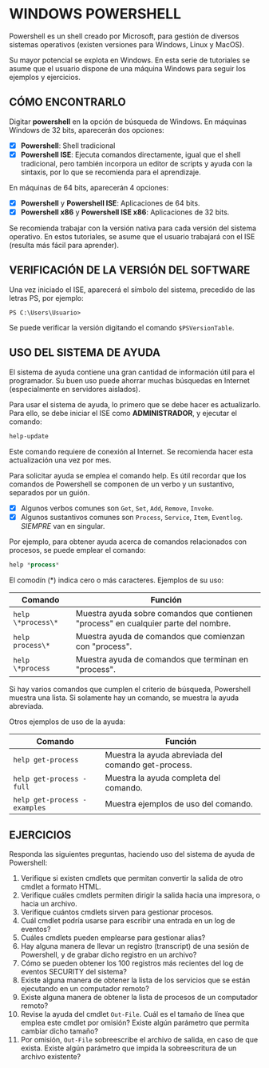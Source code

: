 # WINDOWS POWERSHELL

Powershell es un shell creado por Microsoft, para gestión de diversos
sistemas operativos (existen versiones para Windows, Linux y MacOS).

Su mayor potencial se explota en Windows. En esta serie de tutoriales
se asume que el usuario dispone de una máquina Windows para seguir los
ejemplos y ejercicios.

## CÓMO ENCONTRARLO

Digitar **powershell** en la opción de búsqueda de Windows. En máquinas
Windows de 32 bits, aparecerán dos opciones:

- [x] **Powershell**: Shell tradicional
- [x] **Powershell ISE**: Ejecuta comandos directamente, igual que el shell
  tradicional, pero también incorpora un editor de scripts y ayuda con la
  sintaxis, por lo que se recomienda para el aprendizaje.

En máquinas de 64 bits, aparecerán 4 opciones:

- [x] **Powershell** y **Powershell ISE**: Aplicaciones de 64 bits.
- [x] **Powershell x86** y **Powershell ISE x86**: Aplicaciones de 32 bits.

Se recomienda trabajar con la versión nativa para cada versión del sistema
operativo. En estos tutoriales, se asume que el usuario trabajará con el
ISE (resulta más fácil para aprender).

## VERIFICACIÓN DE LA VERSIÓN DEL SOFTWARE

Una vez iniciado el ISE, aparecerá el símbolo del sistema, precedido de las
letras PS, por ejemplo:

``PS C:\Users\Usuario>`` 

Se puede verificar la versión digitando el comando ``$PSVersionTable``.

## USO DEL SISTEMA DE AYUDA

El sistema de ayuda contiene una gran cantidad de información útil para el
programador. Su buen uso puede ahorrar muchas búsquedas en Internet
(especialmente en servidores aislados). 

Para usar el sistema de ayuda, lo primero que se debe hacer es actualizarlo.
Para ello, se debe iniciar el ISE como **ADMINISTRADOR**, y ejecutar el comando:

```powershell
help-update
```

Este comando requiere de conexión al Internet. Se recomienda hacer esta
actualización una vez por mes.

Para solicitar ayuda se emplea el comando help. Es útil recordar que los
comandos de Powershell se componen de un verbo y un sustantivo, separados por
un guión.

- [x] Algunos verbos comunes son ``Get``, ``Set``, ``Add``, ``Remove``, ``Invoke``.
- [x] Algunos sustantivos comunes son ``Process``, ``Service``, ``Item``, ``Eventlog``. *SIEMPRE*
  van en singular.

Por ejemplo, para obtener ayuda acerca de comandos relacionados con procesos,
se puede emplear el comando:

```powershell
help *process*
```

El comodín (*) indica cero o más caracteres. Ejemplos de su uso:

Comando | Función
------- | -------
``help \*process\*``  | Muestra ayuda sobre comandos que contienen "process" en cualquier parte del nombre.
``help process\*``   | Muestra ayuda de comandos que comienzan con "process".
``help \*process``   | Muestra ayuda de comandos que terminan en "process".

Si hay varios comandos que cumplen el criterio de búsqueda, Powershell muestra
una lista. Si solamente hay un comando, se muestra la ayuda abreviada.

Otros ejemplos de uso de la ayuda:

Comando | Función
------- | -------
``help get-process``           |  Muestra la ayuda abreviada del comando get-process.
``help get-process -full``     | Muestra la ayuda completa del comando.
``help get-process -examples`` | Muestra ejemplos de uso del comando.

## EJERCICIOS

Responda las siguientes preguntas, haciendo uso del sistema de ayuda de
Powershell:

1. Verifique si existen cmdlets que permitan convertir la salida de otro
   cmdlet a formato HTML.
2. Verifique cuáles cmdlets permiten dirigir la salida hacia una impresora,
   o hacia un archivo.
3. Verifique cuántos cmdlets sirven para gestionar procesos.
4. Cuál cmdlet podría usarse para escribir una entrada en un log de eventos?
5. Cuáles cmdlets pueden emplearse para gestionar alias?
6. Hay alguna manera de llevar un registro (transcript) de una sesión de
   Powershell, y de grabar dicho registro en un archivo?
7. Cómo se pueden obtener los 100 registros más recientes del log de eventos
   SECURITY del sistema?
8. Existe alguna manera de obtener la lista de los servicios que se están
   ejecutando en un computador remoto?
9. Existe alguna manera de obtener la lista de procesos de un computador
   remoto?
10. Revise la ayuda del cmdlet ``Out-File``. Cuál es el tamaño de línea que
   emplea este cmdlet por omisión? Existe algún parámetro que permita cambiar
   dicho tamaño?
11. Por omisión, ``Out-File`` sobreescribe el archivo de salida, en caso de que
   exista. Existe algún parámetro que impida la sobreescritura de un archivo
   existente?

